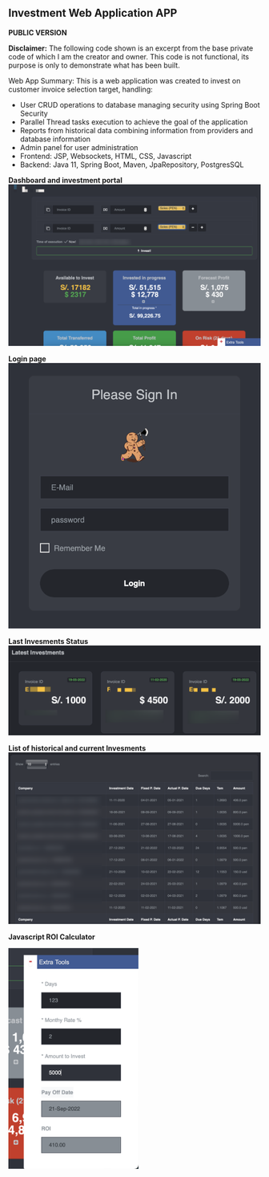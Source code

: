## Investment Web Application APP
**PUBLIC VERSION**

**Disclaimer:** The following code shown is an excerpt from the base private code of which I am the creator and owner. This code is not functional, its purpose is only to demonstrate what has been built.

Web App Summary: This is a web application was created to invest on customer invoice selection target, handling:
- User CRUD operations to database managing security using Spring Boot Security
- Parallel Thread tasks execution to achieve the goal of the application
- Reports from historical data combining information from providers and database information
- Admin panel for user administration
- Frontend: JSP, Websockets, HTML, CSS, Javascript
- Backend: Java 11, Spring Boot, Maven, JpaRepository, PostgresSQL

**Dashboard and investment portal**
![alt text](src/main/resources/images/Dashboard.jpg)

**Login page**
![alt text](src/main/resources/images/login.jpg)

**Last Invesments Status**
![alt text](src/main/resources/images/LastInvestments.jpg)

**List of historical and current Invesments**
![alt text](src/main/resources/images/ListOfInvestments.jpg)

**Javascript ROI Calculator**

<img alt="alt text" src="src/main/resources/images/Tool.jpg" width="260"/>